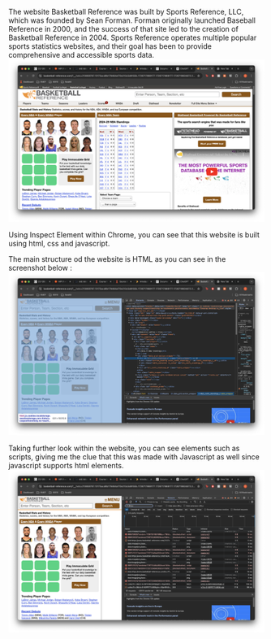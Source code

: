 The website Basketball Reference was built by Sports Reference, LLC, which was founded by Sean Forman. Forman originally launched Baseball Reference in 2000, and the success of that site led to the creation of Basketball Reference in 2004. Sports Reference operates multiple popular sports statistics websites, and their goal has been to provide comprehensive and accessible sports data.
![Image1](/source-and-style/images/website.png)

Using Inspect Element within Chrome, you can see that this website is built using html, css and javascript. 

The main structure od the website is HTML as you can see in the screenshot below :
![Inspect Element](/source-and-style/images/InspectElement.png)

Taking further look within the website, you can see elements such as scripts, giving me the clue that this was made with Javascript as well
since javascript supports html elements.
![Inspect Element2](/source-and-style/images/InspectElement2.png)
